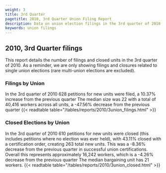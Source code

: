 ```yaml
---
weight: 3
title: 3rd Quarter
pagetitle: 2010, 3rd Quarter Union Filing Report
description: Data on union election filings in the 3rd quarter of 2010
keywords: union filings
---
```


## 2010, 3rd Quarter filings

This report details the number of filings and closed units in the 3rd quarter of 2010. As a reminder, we are only showing filings and closures related to single union elections (rare multi-union elections are excluded).

### Filings by Union
In the 3rd quarter of 2010 628 petitions for new units were filed, a 10.37% increase from the previous quarter The median size was 22 with a total of 40,416 workers across all units, a -47.56% decrease from the previous quarter
{{< readtable table="/tables/reports/2010/3union_filings.html" >}}

### Closed Elections by Union
In the 3rd quarter of 2010 610 petitions for new units were closed (this includes petitions where no election was ever held), with 43.11% closed with a certification order, creating 263 total new units. This was a -8.36% decrease from the previous quarter in successful union certifications. Overall this represents approximately 16,242 workers, which is a -4.26% decrease from the previous quarter The median bargaining unit has 21 workers.
{{< readtable table="/tables/reports/2010/3union_closed.html" >}}
